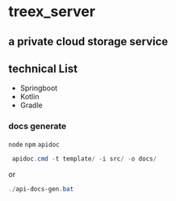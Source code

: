 # treex_server
## a private cloud storage service
## technical List
* Springboot
* Kotlin
* Gradle

### docs generate
`node` `npm` `apidoc` 
```powershell
 apidoc.cmd -t template/ -i src/ -o docs/
```
or

```powershell
./api-docs-gen.bat
```